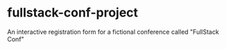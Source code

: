 # fullstack-conf-project
 An interactive registration form for a fictional conference called "FullStack Conf"
